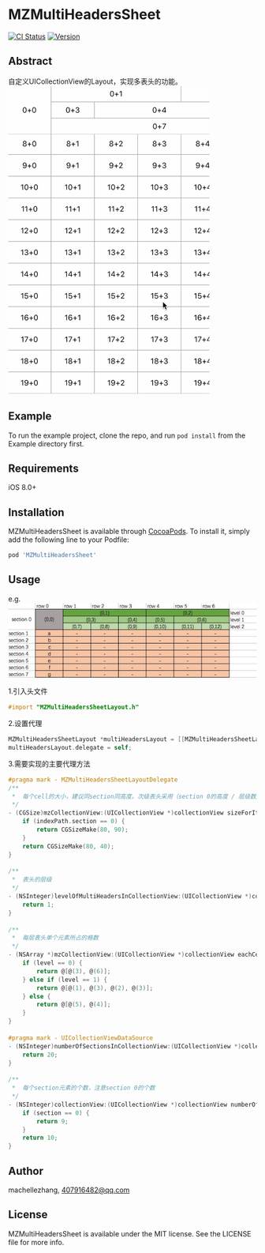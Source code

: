 # MZMultiHeadersSheet

[![CI Status](http://img.shields.io/travis/machellezhang/MZMultiHeadersSheet.svg?style=flat)](https://travis-ci.org/machellezhang/MZMultiHeadersSheet)
[![Version](https://img.shields.io/cocoapods/v/MZMultiHeadersSheet.svg?style=flat)](http://cocoapods.org/pods/MZMultiHeadersSheet)

## Abstract

自定义UICollectionView的Layout，实现多表头的功能。<br>
![Multi_Headers.gif](/Pictures/multi_header.gif)

## Example

To run the example project, clone the repo, and run `pod install` from the Example directory first.

## Requirements

iOS 8.0+

## Installation

MZMultiHeadersSheet is available through [CocoaPods](http://cocoapods.org). To install
it, simply add the following line to your Podfile:

```ruby
pod 'MZMultiHeadersSheet'
```

## Usage<br>
e.g.<br>
![demo_sheet.png](/Pictures/demo_sheet.png)

1.引入头文件

```Objective-C
#import "MZMultiHeadersSheetLayout.h"
```

2.设置代理

```Objective-C
MZMultiHeadersSheetLayout *multiHeadersLayout = [[MZMultiHeadersSheetLayout alloc] init];
multiHeadersLayout.delegate = self;
```

3.需要实现的主要代理方法

```Objective-C
#pragma mark - MZMultiHeadersSheetLayoutDelegate
/**
 *  每个cell的大小，建议同section同高度。次级表头采用（section 0的高度 / 层级数），请适当调整
 */
- (CGSize)mzCollectionView:(UICollectionView *)collectionView sizeForItemAtIndexPath:(NSIndexPath *)indexPath {
    if (indexPath.section == 0) {
        return CGSizeMake(80, 90);
    }
    return CGSizeMake(80, 40);
}

/**
 *  表头的层级
 */
- (NSInteger)levelOfMultiHeadersInCollectionView:(UICollectionView *)collectionView {
    return 1;
}

/**
 *  每层表头单个元素所占的格数
 */
- (NSArray *)mzCollectionView:(UICollectionView *)collectionView eachCellWidthOfLevel:(NSInteger)level {
    if (level == 0) {
        return @[@(3), @(6)];
    } else if (level == 1) {
        return @[@(1), @(3), @(2), @(3)];
    } else {
        return @[@(5), @(4)];
    }
}

#pragma mark - UICollectionViewDataSource
- (NSInteger)numberOfSectionsInCollectionView:(UICollectionView *)collectionView {
    return 20;
}

/**
 *  每个section元素的个数，注意section 0的个数
 */
- (NSInteger)collectionView:(UICollectionView *)collectionView numberOfItemsInSection:(NSInteger)section {
    if (section == 0) {
        return 9;
    }
    return 10;
}
```

## Author

machellezhang, 407916482@qq.com

## License

MZMultiHeadersSheet is available under the MIT license. See the LICENSE file for more info.
